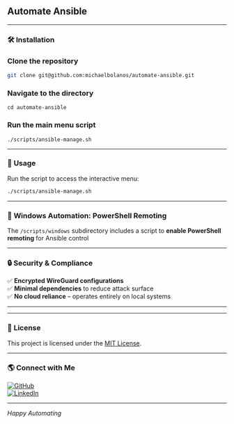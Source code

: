 ## Automate Ansible

---

### 🛠️ **Installation**


### Clone the repository
```bash
git clone git@github.com:michaelbolanos/automate-ansible.git
```


### Navigate to the directory
```
cd automate-ansible
```
### Run the main menu script
```
./scripts/ansible-manage.sh
```

---

### 🚀 **Usage**

Run the script to access the interactive menu:

```bash
./scripts/ansible-manage.sh
```

---
### 🛀 **Windows Automation: PowerShell Remoting**

The `/scripts/windows` subdirectory includes a script to **enable PowerShell remoting** for Ansible control

---

### 🔒 **Security & Compliance**

✅ **Encrypted WireGuard configurations**  
✅ **Minimal dependencies** to reduce attack surface  
✅ **No cloud reliance** – operates entirely on local systems  

---


---

### 📜 **License**

This project is licensed under the [MIT License](LICENSE).

---

### 🌎 **Connect with Me**

[![GitHub](https://img.shields.io/badge/GitHub-michaelbolanos-black?style=for-the-badge&logo=github)](https://github.com/michaelbolanos)  
[![LinkedIn](https://img.shields.io/badge/LinkedIn-Connect-blue?style=for-the-badge&logo=linkedin)](https://www.linkedin.com/in/michaeljbolanos/)  

---

*Happy Automating*

